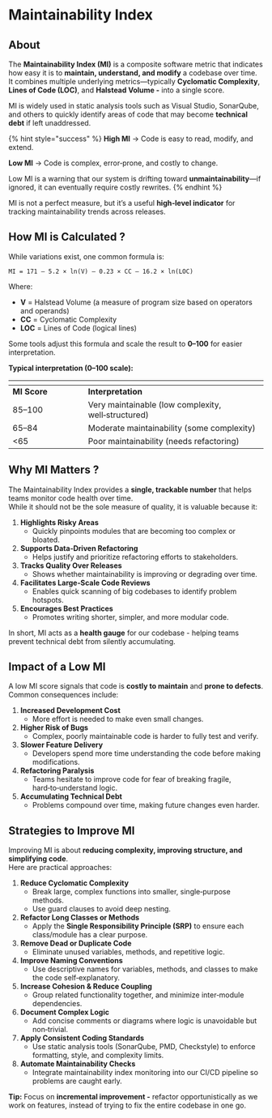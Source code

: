 # Maintainability Index

## About

The **Maintainability Index (MI)** is a composite software metric that indicates how easy it is to **maintain, understand, and modify** a codebase over time.\
It combines multiple underlying metrics—typically **Cyclomatic Complexity**, **Lines of Code (LOC)**, and **Halstead Volume -** into a single score.

MI is widely used in static analysis tools such as Visual Studio, SonarQube, and others to quickly identify areas of code that may become **technical debt** if left unaddressed.

{% hint style="success" %}
**High MI** → Code is easy to read, modify, and extend.

**Low MI** → Code is complex, error‑prone, and costly to change.

Low MI is a warning that our system is drifting toward **unmaintainability**—if ignored, it can eventually require costly rewrites.
{% endhint %}

MI is not a perfect measure, but it’s a useful **high‑level indicator** for tracking maintainability trends across releases.

## **How MI is Calculated ?**

While variations exist, one common formula is:

`MI = 171 – 5.2 × ln(V) – 0.23 × CC – 16.2 × ln(LOC)`

Where:

* **V** = Halstead Volume (a measure of program size based on operators and operands)
* **CC** = Cyclomatic Complexity
* **LOC** = Lines of Code (logical lines)

Some tools adjust this formula and scale the result to **0–100** for easier interpretation.

**Typical interpretation (0–100 scale):**

<table data-header-hidden><thead><tr><th width="133.1796875"></th><th></th></tr></thead><tbody><tr><td><strong>MI Score</strong></td><td><strong>Interpretation</strong></td></tr><tr><td>85–100</td><td>Very maintainable (low complexity, well‑structured)</td></tr><tr><td>65–84</td><td>Moderate maintainability (some complexity)</td></tr><tr><td>&#x3C;65</td><td>Poor maintainability (needs refactoring)</td></tr></tbody></table>

## **Why MI Matters ?**

The Maintainability Index provides a **single, trackable number** that helps teams monitor code health over time.\
While it should not be the sole measure of quality, it is valuable because it:

1. **Highlights Risky Areas**
   * Quickly pinpoints modules that are becoming too complex or bloated.
2. **Supports Data‑Driven Refactoring**
   * Helps justify and prioritize refactoring efforts to stakeholders.
3. **Tracks Quality Over Releases**
   * Shows whether maintainability is improving or degrading over time.
4. **Facilitates Large‑Scale Code Reviews**
   * Enables quick scanning of big codebases to identify problem hotspots.
5. **Encourages Best Practices**
   * Promotes writing shorter, simpler, and more modular code.

In short, MI acts as a **health gauge** for our codebase - helping teams prevent technical debt from silently accumulating.

## **Impact of a Low MI**

A low MI score signals that code is **costly to maintain** and **prone to defects**. Common consequences include:

1. **Increased Development Cost**
   * More effort is needed to make even small changes.
2. **Higher Risk of Bugs**
   * Complex, poorly maintainable code is harder to fully test and verify.
3. **Slower Feature Delivery**
   * Developers spend more time understanding the code before making modifications.
4. **Refactoring Paralysis**
   * Teams hesitate to improve code for fear of breaking fragile, hard‑to‑understand logic.
5. **Accumulating Technical Debt**
   * Problems compound over time, making future changes even harder.

## **Strategies to Improve MI**

Improving MI is about **reducing complexity, improving structure, and simplifying code**.\
Here are practical approaches:

1. **Reduce Cyclomatic Complexity**
   * Break large, complex functions into smaller, single‑purpose methods.
   * Use guard clauses to avoid deep nesting.
2. **Refactor Long Classes or Methods**
   * Apply the **Single Responsibility Principle (SRP)** to ensure each class/module has a clear purpose.
3. **Remove Dead or Duplicate Code**
   * Eliminate unused variables, methods, and repetitive logic.
4. **Improve Naming Conventions**
   * Use descriptive names for variables, methods, and classes to make the code self‑explanatory.
5. **Increase Cohesion & Reduce Coupling**
   * Group related functionality together, and minimize inter‑module dependencies.
6. **Document Complex Logic**
   * Add concise comments or diagrams where logic is unavoidable but non‑trivial.
7. **Apply Consistent Coding Standards**
   * Use static analysis tools (SonarQube, PMD, Checkstyle) to enforce formatting, style, and complexity limits.
8. **Automate Maintainability Checks**
   * Integrate maintainability index monitoring into our CI/CD pipeline so problems are caught early.

**Tip:** Focus on **incremental improvement -** refactor opportunistically as we work on features, instead of trying to fix the entire codebase in one go.
